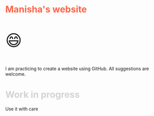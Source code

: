 
<html>
<body>
<meta charset="UTF-8">
<h1 style="color:Tomato;"> Manisha's website </h1>
<p style="font-size:50px">&#128516;
</body>
</html>

I am practicing to create a website using GitHub. All suggestions are welcome.


<html>
<body>
<h1 style="color:LightGrey;"> Work in progress </h1>

<p> Use it with care </p>

</body>
</html>


